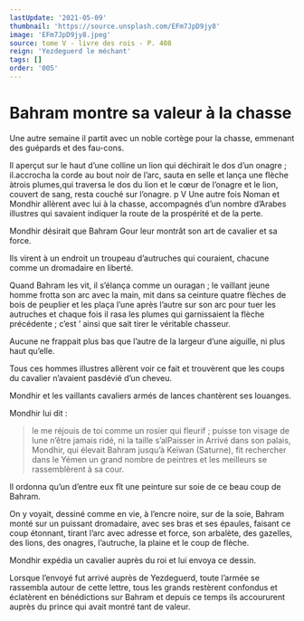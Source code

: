 ```yaml
---
lastUpdate: '2021-05-09'
thumbnail: 'https://source.unsplash.com/EFm7JpD9jy8'
image: 'EFm7JpD9jy8.jpeg'
source: tome V - livre des rois - P. 408
reign: 'Yezdeguerd le méchant'
tags: []
order: '005'
---
```


# Bahram montre sa valeur à la chasse

Une autre semaine il partit avec un noble cortège pour la chasse, emmenant des guépards et des fau-cons.

Il aperçut sur le haut d’une colline un lion qui déchirait le dos d’un onagre ; il.accrocha la corde au bout noir de l’arc, sauta en selle et lança une flèche àtrois plumes,qui traversa le dos du lion et le cœur de l’onagre et le lion, couvert de sang, resta couché sur l’onagre. p V Une autre fois Noman et Mondhir allèrent avec lui à la chasse, accompagnés d’un nombre d’Arabes illustres qui savaient indiquer la route de la prospérité et de la perte.

Mondhir désirait que Bahram Gour leur montrât son art de cavalier et sa force.

Ils virent à un endroit un troupeau d’autruches qui couraient, chacune comme un dromadaire en liberté.

Quand Bahram les vit, il s’élança comme un ouragan ; le vaillant jeune homme frotta son arc avec la main, mit dans sa ceinture quatre flèches de bois de peuplier et les plaça l’une après l’autre sur son arc pour tuer les autruches et chaque fois il rasa les plumes qui garnissaient la flèche précédente ; c’est
’ ainsi que sait tirer le véritable chasseur.

Aucune ne frappait plus bas que l’autre de la largeur d’une aiguille, ni plus haut qu’elle.

Tous ces hommes illustres allèrent voir ce fait et trouvèrent que les coups du cavalier n’avaient pasdévié d’un cheveu.

Mondhir et les vaillants cavaliers armés de lances chantèrent ses louanges.

Mondhir lui dit :

> le me réjouis de toi comme un rosier qui fleurif ; puisse ton visage de lune n’être jamais ridé, ni la taille s’alPaisser in Arrivé dans son palais, Mondhir, qui élevait Bahram jusqu’à Keïwan (Saturne), fit rechercher dans le Yémen un grand nombre de peintres et les meilleurs se rassemblèrent à sa cour.

Il ordonna qu’un d’entre eux fît une peinture sur soie de ce beau coup de Bahram.

On y voyait, dessiné comme en vie, à l’encre noire, sur de la soie, Bahram monté sur un puissant dromadaire, avec ses bras et ses épaules, faisant ce coup étonnant, tirant l’arc avec adresse et force, son arbalète, des gazelles, des lions, des onagres, l’autruche, la plaine et le coup de flèche.

Mondhir expédia un cavalier auprès du roi et lui envoya ce dessin.

Lorsque l’envoyé fut arrivé auprès de Yezdeguerd, toute l’armée se rassembla autour de cette lettre, tous les grands restèrent confondus et éclatèrent en bénédictions sur Bahram et depuis ce temps ils accoururent auprès du prince qui avait montré tant de valeur.
